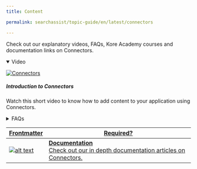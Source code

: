 ```yaml
---
title: Content

permalink: searchassist/topic-guide/en/latest/connectors

---
```

<!--#### Topic Guide 
###### Connectors-->

  Check out our explanatory videos, FAQs, Kore Academy courses and documentation links on Connectors.

<details class="introduction-video" open>
  <summary>Video
  </summary>
  
   [![Connectors](images/VideoCoverImage.png)](https://player.vimeo.com/video/751567200?h=726ce44ad2&badge=0&autopause=0&player_id=0&app_id=58479/embed)

  ##### Introduction to Connectors 
  Watch this short video to know how to add content to your application using Connectors.

</details>

<details>
  <summary>FAQs
  </summary>

  <a class="doc-link" target="_blank" href="https://docs.kore.ai/searchassist/concepts/managing-content/connectors/#Introduction_to_Connectors">
 
  What are Connectors?

</a>

 <a class="doc-link" target="_blank" href="https://docs.kore.ai/searchassist/concepts/managing-content/connectors/">
 
  How to ingest content and synchronize Connectors?

</a>
 

</details>

<a class="doc-link" target="_blank" href="https://docs.kore.ai/searchassist/concepts/managing-content/connectors/">
 

| Frontmatter | Required? |
|-------------|-------------|
| ![alt text](images/SA_Documentation.svg "Title") | **Documentation**  <br /> Check out our in depth documentation articles on Connectors. | 


</a>
